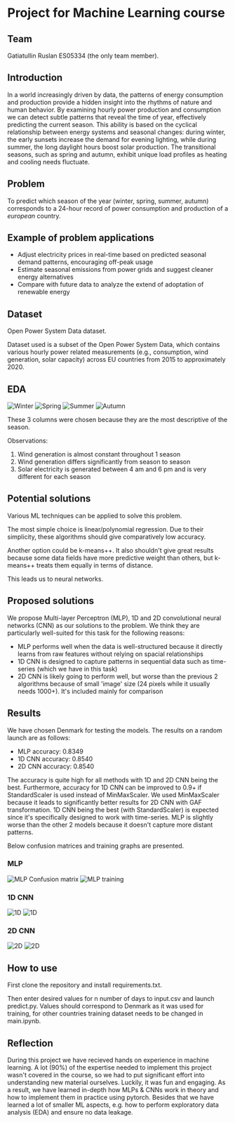 # Project for Machine Learning course

## Team
Gatiatullin Ruslan ES05334 (the only team member).

## Introduction
In a world increasingly driven by data, the patterns of energy consumption and production provide a hidden insight into the rhythms of nature and human behavior. By examining hourly power production and consumption we can detect subtle patterns that reveal the time of year, effectively predicting the current season. This ability is based on the cyclical relationship between energy systems and seasonal changes: during winter, the early sunsets increase the demand for evening lighting, while during summer, the long daylight hours boost solar production. The transitional seasons, such as spring and autumn, exhibit unique load profiles as heating and cooling needs fluctuate.
## Problem
To predict which season of the year (winter, spring, summer, autumn) corresponds to a 24-hour record of power consumption and production of a *european* country.
## Example of problem applications
* Adjust electricity prices in real-time based on predicted seasonal demand patterns, encouraging off-peak usage
* Estimate seasonal emissions from power grids and suggest cleaner energy alternatives
* Compare with future data to analyze the extend of adoptation of renewable energy

## Dataset
Open Power System Data dataset. 

Dataset used is a subset of the Open Power System Data, which contains various hourly power
related measurements (e.g., consumption, wind generation, solar capacity) across EU 
countries from 2015 to approximately 2020.

## EDA
![Winter](images/winter.png)
![Spring](images/spring.png)
![Summer](images/summer.png)
![Autumn](images/autumn.png)

These 3 columns were chosen because they are the most descriptive of the season. 

Observations:
1. Wind generation is almost constant throughout 1 season
2. Wind generation differs significantly from season to season
3. Solar electricity is generated between 4 am and 6 pm and is very different for each season

## Potential solutions
Various ML techniques can be applied to solve this problem.

The most simple choice is linear/polynomial regression. Due to their simplicity, these algorithms should give comparatively low accuracy.

Another option could be k-means++. It also shouldn't give great results because some data fields have more predictive weight than others, but k-means++ treats them equally in terms of distance.

This leads us to neural networks.

## Proposed solutions
We propose Multi-layer Perceptron (MLP), 1D and 2D convolutional neural networks (CNN) as our solutions to the problem. We think they are particularly well-suited for this task for the following reasons:

* MLP performs well when the data is well-structured because it directly learns from raw features without relying on spacial relationships
* 1D CNN is designed to capture patterns in sequential data such as time-series (which we have in this task)
* 2D CNN is likely going to perform well, but worse than the previous 2 algorithms because of small 'image' size (24 pixels while it usually needs 1000+). It's included mainly for comparison

## Results
We have chosen Denmark for testing the models. The results on a random launch are as follows:

* MLP accuracy: 0.8349
* 1D CNN accuracy: 0.8540
* 2D CNN accuracy: 0.8540

The accuracy is quite high for all methods with 1D and 2D CNN being the best. Furthermore, accuracy for 1D CNN can be improved to 0.9+ if StandardScaler is used instead of MinMaxScaler. We used MinMaxScaler because it leads to significantly better results for 2D CNN with GAF transformation. 1D CNN being the best (with StandardScaler) is expected since it's specifically designed to work with time-series. MLP is slightly worse than the other 2 models because it doesn't capture more distant patterns.

Below confusion matrices and training graphs are presented.
### MLP
![MLP Confusion matrix](images/MLP_confusion.png)
![MLP training](images/MLP_graphs.png)

### 1D CNN
![1D](images/1D-CNN_confusion.png)
![1D](images/1D-CNN_graphs.png)

### 2D CNN
![2D](images/2D-CNN_confusion.png)
![2D](images/2D-CNN_graphs.png)


## How to use
First clone the repository and install requirements.txt.

Then enter desired values for n number of days to input.csv and launch predict.py. Values should correspond to Denmark as it was used for training, for other countries training dataset needs to be changed in main.ipynb.

## Reflection
During this project we have recieved hands on experience in machine learning. A lot (90%) of the expertise needed to implement this project wasn't covered in the course, so we had to put significant effort into understanding new material ourselves. Luckily, it was fun and engaging. As a result, we have learned in-depth how MLPs & CNNs work in theory and how to implement them in practice using pytorch. Besides that we have learned a lot of smaller ML aspects, e.g. how to perform exploratory data analysis (EDA) and ensure no data leakage.
